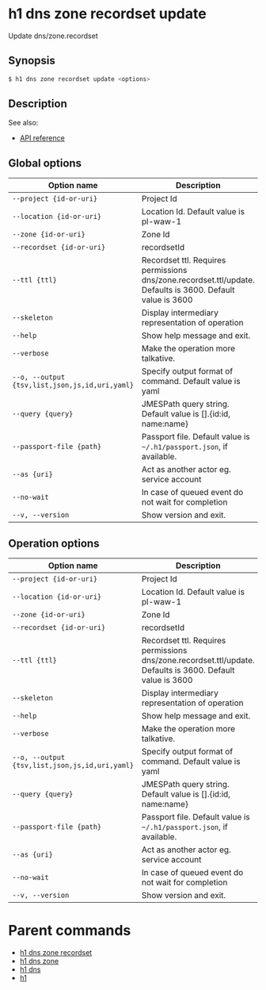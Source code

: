 
# h1 dns zone recordset update

Update dns/zone.recordset

## Synopsis

```bash
$ h1 dns zone recordset update <options>
```

## Description

See also:

* [API reference](https://api.hyperone.com/v2/docs#operation/dns_project_zone_recordset_patch)

## Global options

| Option name                                        | Description                                                                                                |
| -------------------------------------------------- | ---------------------------------------------------------------------------------------------------------- |
| ```--project {id-or-uri}```                        | Project Id                                                                                                 |
| ```--location {id-or-uri}```                       | Location Id. Default value is pl-waw-1                                                                     |
| ```--zone {id-or-uri}```                           | Zone Id                                                                                                    |
| ```--recordset {id-or-uri}```                      | recordsetId                                                                                                |
| ```--ttl {ttl}```                                  | Recordset ttl. Requires permissions dns/zone.recordset.ttl/update. Defaults is 3600. Default value is 3600 |
| ```--skeleton```                                   | Display intermediary representation of operation                                                           |
| ```--help```                                       | Show help message and exit.                                                                                |
| ```--verbose```                                    | Make the operation more talkative.                                                                         |
| ```--o, --output {tsv,list,json,js,id,uri,yaml}``` | Specify output format of command. Default value is yaml                                                    |
| ```--query {query}```                              | JMESPath query string. Default value is [].\{id:id, name:name\}                                            |
| ```--passport-file {path}```                       | Passport file. Default value is ```~/.h1/passport.json```, if available.                                   |
| ```--as {uri}```                                   | Act as another actor eg. service account                                                                   |
| ```--no-wait```                                    | In case of queued event do not wait for completion                                                         |
| ```--v, --version```                               | Show version and exit.                                                                                     |

## Operation options

| Option name                                        | Description                                                                                                |
| -------------------------------------------------- | ---------------------------------------------------------------------------------------------------------- |
| ```--project {id-or-uri}```                        | Project Id                                                                                                 |
| ```--location {id-or-uri}```                       | Location Id. Default value is pl-waw-1                                                                     |
| ```--zone {id-or-uri}```                           | Zone Id                                                                                                    |
| ```--recordset {id-or-uri}```                      | recordsetId                                                                                                |
| ```--ttl {ttl}```                                  | Recordset ttl. Requires permissions dns/zone.recordset.ttl/update. Defaults is 3600. Default value is 3600 |
| ```--skeleton```                                   | Display intermediary representation of operation                                                           |
| ```--help```                                       | Show help message and exit.                                                                                |
| ```--verbose```                                    | Make the operation more talkative.                                                                         |
| ```--o, --output {tsv,list,json,js,id,uri,yaml}``` | Specify output format of command. Default value is yaml                                                    |
| ```--query {query}```                              | JMESPath query string. Default value is [].\{id:id, name:name\}                                            |
| ```--passport-file {path}```                       | Passport file. Default value is ```~/.h1/passport.json```, if available.                                   |
| ```--as {uri}```                                   | Act as another actor eg. service account                                                                   |
| ```--no-wait```                                    | In case of queued event do not wait for completion                                                         |
| ```--v, --version```                               | Show version and exit.                                                                                     |

# Parent commands

* [h1 dns zone recordset](./../README.md)
* [h1 dns zone](./../../README.md)
* [h1 dns](./../../../README.md)
* [h1](./../../../../README.md)
